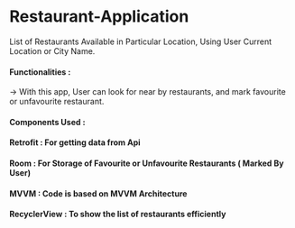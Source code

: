 # Restaurant-Application

List of Restaurants Available in Particular Location, Using User Current Location or City Name.

#### Functionalities : 
-> With this app, User can look for near by restaurants, and mark favourite or unfavourite restaurant. 


#### Components Used : 

#### Retrofit : For getting data from Api
#### Room     : For Storage of Favourite or Unfavourite Restaurants ( Marked By User)
#### MVVM     : Code is based on MVVM Architecture
#### RecyclerView  : To show the list of restaurants efficiently 
